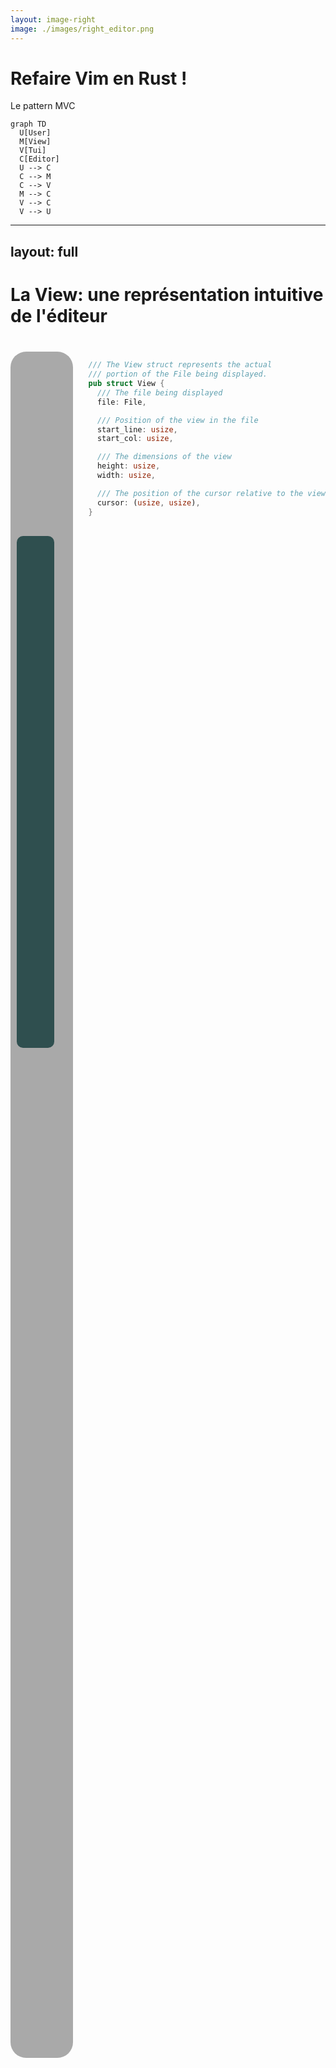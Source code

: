 ```yaml
---
layout: image-right
image: ./images/right_editor.png
---
```

# Refaire Vim en Rust !

Le pattern MVC
<transform :scale=1.5>
```mermaid {themeVariables: {nodeBorder: '#885921'}}
graph TD
  U[User]
  M[View]
  V[Tui]
  C[Editor]
  U --> C
  C --> M
  C --> V
  M --> C
  V --> C
  V --> U
```
</transform>

---
layout: full
---

# La View: une représentation intuitive de l'éditeur

<div
  style="
    display: flex;
    flex-direction: row;
    justify-content: space-evenly;
    height: 100%;
    margin-top: 8%;
    "
>
  <div
    style="
      height: 70%;
      width: 40%;
      "
  >

<!-- Small rectangle that scrolls vertically on a bigger rectangle -->

<div id="big-rectangle">
  <!-- Small rectangle -->
  <div id="small-rectangle"></div>
</div>

<style>
  #big-rectangle {
    width: 80%;
    height: 100%;
    background-color: darkgray;
    position: relative;
    border-radius: 25px;
  }

  #small-rectangle {
    width: 60%;
    height: 30%;
    background-color: darkslategray;
    position: relative; /* Changed from absolute to relative */
    top: 10%; /* Changed from top to padding-top */
    left: 10%; /* Changed from left to padding-left */
    border-radius: 10px;
    animation-name: scroll;
    animation-duration: 20s;
    animation-iteration-count: infinite;
    animation-timing-function: linear;
  }

  @keyframes scroll {
    0% {
      top: 10%; /* Changed from top to padding-top */
    }
    25% {
      top: 50%; /* Changed from top to padding-top */
      left: 10%; /* Changed from left to padding-left */
    }
    50% {
      top: 50%; /* Changed from top to padding-top */
      left: 30%; /* Changed from left to padding-left */
    }
    75% {
      top: 50%; /* Changed from top to padding-top */
      left: 10%; /* Changed from left to padding-left */
    }
    100% {
      top: 10%; /* Changed from top to padding-top */
    }
  }
</style>


  </div>

  <div>

  ```rust
  /// The View struct represents the actual
  /// portion of the File being displayed.
pub struct View {
    /// The file being displayed
    file: File,

    /// Position of the view in the file
    start_line: usize,
    start_col: usize,

    /// The dimensions of the view
    height: usize,
    width: usize,

    /// The position of the cursor relative to the view
    cursor: (usize, usize),
}
  ```

  </div>


</div>


---
layout: center
---

# It's demo time !
